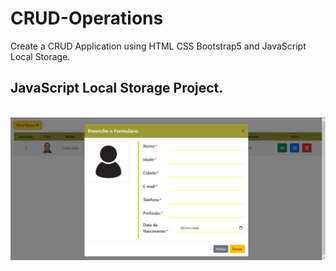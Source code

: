 # CRUD-Operations
Create a CRUD Application using HTML CSS Bootstrap5 and JavaScript Local Storage.  

## JavaScript Local Storage Project.

<br>

<img src="./image/Crud.png">
